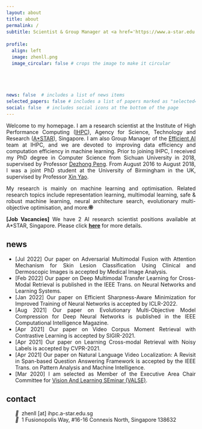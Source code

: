 ```yaml
---
layout: about
title: about
permalink: /
subtitle: Scientist & Group Manager at <a href='https://www.a-star.edu.sg/'>A*STAR</a>, Singapore

profile:
  align: left
  image: zhenll.png
  image_circular: false # crops the image to make it circular  




news: false  # includes a list of news items
selected_papers: false # includes a list of papers marked as "selected={true}"
social: false  # includes social icons at the bottom of the page
---
```


<p align="justify">Welcome to my homepage. I am a research scientist at the Institute of High Performance Computing (<a href="https://www.a-star.edu.sg/ihpc">IHPC</a>), Agency for Science, Technology and Research (<a href="https://www.a-star.edu.sg/">A*STAR</a>), Singapore. I am also Group Manager of the <a href="https://www.a-star.edu.sg/ihpc/research/computing-intelligence">Efficient AI</a> team at IHPC, and we are devoted to improving data efficiency and computation efficiency in machine learning. Prior to joining IHPC, I received my PhD degree in Computer Science from Sichuan University in 2018, supervised by Professor <a href="http://cs.scu.edu.cn/info/1108/5359.htm">Dezhong Peng</a>. From August 2016 to August 2018, I was a joint PhD student at the University of Birmingham in the UK, supervised by Professor <a href="http://www.cs.bham.ac.uk/~xin/">Xin Yao</a>.</p>

<p align="justify">My research is mainly on machine learning and optimisation. Related research topics include representation learning, multimodal learning, safe & robust machine learning, neural architecture search, evolutionary multi-objective optimisation, and more.<a href="https://scholar.google.com/citations?user=dtv_LZkAAAAJ&hl=en"><img src="assets/img/gs.png" width="12px"></a></p>

<p align="justify"><strong>[Job Vacancies]</strong> We have 2 AI research scientist positions available at A*STAR, Singapore. Please click <strong><a href="/assets/pdf/IHPC-AI-Jobs-EAI-Scientist.pdf" target="_blank">here</a></strong> for more details.</p>


<h2 id="news">news</h2>

<ul align="justify">
  <li>[Jul 2022] Our paper on Adversarial Multimodal Fusion with Attention Mechanism for Skin Lesion Classification Using Clinical and Dermoscopic Images is accepted by Medical Image Analysis.</li>
  <li>[Feb 2022] Our paper on Deep Multimodal Transfer Learning for Cross-Modal Retrieval is published in the IEEE Trans. on Neural Networks and Learning Systems.</li>
  <li>[Jan 2022] Our paper on Efficient Sharpness-Aware Minimization for Improved Training of Neural Networks is accepted by ICLR-2022.</li>
  <li>[Aug 2021] Our paper on Evolutionary Multi-Objective Model Compression for Deep Neural Networks is published in the IEEE Computational Intelligence Magazine.</li>
  <li>[Apr 2021] Our paper on Video Corpus Moment Retrieval with Contrastive Learning is accepted by SIGIR-2021.</li>
  <li>[Apr 2021] Our paper on Learning Cross-modal Retrieval with Noisy Labels is accepted by CVPR-2021.</li>
  <li>[Apr 2021] Our paper on Natural Language Video Localization: A Revisit in Span-based Question Answering Framework is accepted by the IEEE Trans. on Pattern Analysis and Machine Intelligence.</li>
  <li>[Mar 2020] I am selected as Member of the Executive Area Chair Committee for <a href="http://valser.org/article-364-1.html"  target="_blank">Vision And Learning SEminar (VALSE)</a>.</li>
</ul>

<h2 id="news">contact</h2>

&nbsp; &nbsp; &nbsp; <i style="font-size:14px" class="fa">&#xf0e0;</i>&nbsp; zhenll [at] ihpc.a-star.edu.sg<br>
&nbsp; &nbsp; &nbsp; <i style="font-size:14px" class="fa">&#xf041;</i>&nbsp; 1 Fusionopolis Way, #16-16 Connexis North, Singapore 138632
